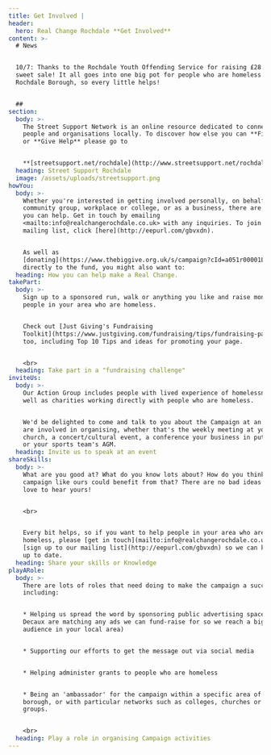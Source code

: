 ```yaml
---
title: Get Involved |
header:
  hero: Real Change Rochdale **Get Involved**
content: >-
  # News


  10/7: Thanks to the Rochdale Youth Offending Service for raising £28 via a
  sweet sale! It all goes into one big pot for people who are homeless in
  Rochdale Borough, so every little helps!


  ##
section:
  body: >-
    The Street Support Network is an online resource dedicated to connecting
    people and organisations locally. To discover how else you can **Find Help**
    or **Give Help** please go to 


    **[streetsupport.net/rochdale](http://www.streetsupport.net/rochdale)**
  heading: Street Support Rochdale
  image: /assets/uploads/streetsupport.png
howYou:
  body: >-
    Whether you're interested in getting involved personally, on behalf of your
    community group, workplace or college, or as a business, there are many ways
    you can help. Get in touch by emailing
    <mailto:info@realchangerochdale.co.uk> with any inquiries. To join our
    mailing list, click [here](http://eepurl.com/gbvxdn).


    As well as
    [donating](https://www.thebiggive.org.uk/s/campaign?cId=a051r00001LjKtPAAV)
    directly to the fund, you might also want to:
  heading: How you can help make a Real Change.
takePart:
  body: >-
    Sign up to a sponsored run, walk or anything you like and raise money for
    people in your area who are homeless.


    Check out [Just Giving's Fundraising
    Toolkit](https://www.justgiving.com/fundraising/tips/fundraising-page-toolkit)
    too, including Top 10 Tips and ideas for promoting your page.


    <br>
  heading: Take part in a "fundraising challenge"
inviteUs:
  body: >-
    Our Action Group includes people with lived experience of homelessness as
    well as charities working directly with people who are homeless. 


    We'd be delighted to come and talk to you about the Campaign at an event you
    are involved in organising, whether that's the weekly meeting at your
    church, a concert/cultural event, a conference your business in putting on
    or your sports team's AGM. 
  heading: Invite us to speak at an event
shareSkills:
  body: >-
    What are you good at? What do you know lots about? How do you think a
    campaign like ours could benefit from that? There are no bad ideas and we'd
    love to hear yours! 


    <br>


    Every bit helps, so if you want to help people in your area who are
    homeless, please [get in touch](mailto:info@realchangerochdale.co.uk) or
    [sign up to our mailing list](http://eepurl.com/gbvxdn) so we can keep you
    up to date.
  heading: Share your skills or Knowledge
playARole:
  body: >-
    There are lots of roles that need doing to make the campaign a success,
    including:


    * Helping us spread the word by sponsoring public advertising space (JC
    Decaux are matching any ads we can fund-raise for so we reach a bigger
    audience in your local area)


    * Supporting our efforts to get the message out via social media


    * Helping administer grants to people who are homeless


    * Being an 'ambassador' for the campaign within a specific area of the
    borough, or with particular networks such as colleges, churches or community
    groups.


    <br>
  heading: Play a role in organising Campaign activities
---
```


